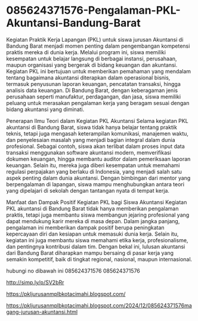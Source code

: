 # 085624371576-Pengalaman-PKL-Akuntansi-Bandung-Barat
Kegiatan Praktik Kerja Lapangan (PKL) untuk siswa jurusan Akuntansi di Bandung Barat menjadi momen penting dalam pengembangan kompetensi praktis mereka di dunia kerja. Melalui program ini, siswa memiliki kesempatan untuk belajar langsung di berbagai instansi, perusahaan, maupun organisasi yang bergerak di bidang keuangan dan akuntansi. Kegiatan PKL ini bertujuan untuk memberikan pemahaman yang mendalam tentang bagaimana akuntansi diterapkan dalam operasional bisnis, termasuk penyusunan laporan keuangan, pencatatan transaksi, hingga analisis data keuangan. Di Bandung Barat, dengan keberagaman jenis perusahaan seperti manufaktur, perdagangan, dan jasa, siswa memiliki peluang untuk merasakan pengalaman kerja yang beragam sesuai dengan bidang akuntansi yang diminati.

Penerapan Ilmu Teori dalam Kegiatan PKL Akuntansi
Selama kegiatan PKL akuntansi di Bandung Barat, siswa tidak hanya belajar tentang praktik teknis, tetapi juga mengasah keterampilan komunikasi, manajemen waktu, dan penyelesaian masalah yang menjadi bagian integral dalam dunia profesional. Sebagai contoh, siswa akan terlibat dalam proses input data transaksi menggunakan software akuntansi modern, memverifikasi dokumen keuangan, hingga membantu auditor dalam pemeriksaan laporan keuangan. Selain itu, mereka juga diberi kesempatan untuk memahami regulasi perpajakan yang berlaku di Indonesia, yang menjadi salah satu aspek penting dalam dunia akuntansi. Dengan bimbingan dari mentor yang berpengalaman di lapangan, siswa mampu menghubungkan antara teori yang dipelajari di sekolah dengan tantangan nyata di tempat kerja.

Manfaat dan Dampak Positif Kegiatan PKL bagi Siswa Akuntansi
Kegiatan PKL akuntansi di Bandung Barat tidak hanya memberikan pengalaman praktis, tetapi juga membantu siswa membangun jejaring profesional yang dapat mendukung karir mereka di masa depan. Dalam jangka panjang, pengalaman ini memberikan dampak positif berupa peningkatan kepercayaan diri dan kesiapan untuk memasuki dunia kerja. Selain itu, kegiatan ini juga membantu siswa memahami etika kerja, profesionalisme, dan pentingnya kontribusi dalam tim. Dengan bekal ini, lulusan akuntansi dari Bandung Barat diharapkan mampu bersaing di pasar kerja yang semakin kompetitif, baik di tingkat regional, nasional, maupun internasional.

hubungi no dibawah ini
085624371576
085624371576

http://simp.ly/p/SV2bRr

https://pkljurusanmplbkotacimahi.blogspot.com/

https://pkljurusanmplbkotacimahi.blogspot.com/2024/12/085624371576magang-jurusan-akuntansi.html

